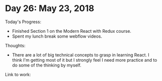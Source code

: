 # Day 26: May 23, 2018

Today's Progress: 
- Finished Section 1 on the Modern React with Redux course.
- Spent my lunch break some webflow videos.

Thoughts:
- There are a lot of big technical concepts to grasp in learning React. I think I'm getting most of it but I strongly feel I need more practice and to do some of the thinking by myself.

Link to work: 